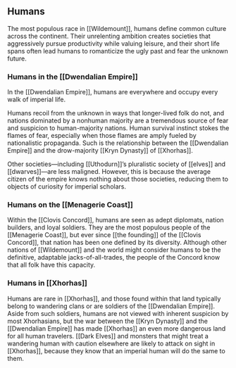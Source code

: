 ## Humans

The most populous race in [[Wildemount]], humans define common culture across the continent. Their unrelenting ambition creates societies that aggressively pursue productivity while valuing leisure, and their short life spans often lead humans to romanticize the ugly past and fear the unknown future.

### Humans in the [[Dwendalian Empire]]

In the [[Dwendalian Empire]], humans are everywhere and occupy every walk of imperial life.

Humans recoil from the unknown in ways that longer-lived folk do not, and nations dominated by a nonhuman majority are a tremendous source of fear and suspicion to human-majority nations. Human survival instinct stokes the flames of fear, especially when those flames are amply fueled by nationalistic propaganda. Such is the relationship between the [[Dwendalian Empire]] and the drow-majority [[Kryn Dynasty]] of [[Xhorhas]].

Other societies—including [[Uthodurn]]’s pluralistic society of [[elves]] and [[dwarves]]—are less maligned. However, this is because the average citizen of the empire knows nothing about those societies, reducing them to objects of curiosity for imperial scholars.

### Humans on the [[Menagerie Coast]]

Within the [[Clovis Concord]], humans are seen as adept diplomats, nation builders, and loyal soldiers. They are the most populous people of the [[Menagerie Coast]], but ever since [[the founding]] of the [[Clovis Concord]], that nation has been one defined by its diversity. Although other nations of [[Wildemount]] and the world might consider humans to be the definitive, adaptable jacks-of-all-trades, the people of the Concord know that all folk have this capacity.

### Humans in [[Xhorhas]]

Humans are rare in [[Xhorhas]], and those found within that land typically belong to wandering clans or are soldiers of the [[Dwendalian Empire]]. Aside from such soldiers, humans are not viewed with inherent suspicion by most Xhorhasians, but the war between the [[Kryn Dynasty]] and the [[Dwendalian Empire]] has made [[Xhorhas]] an even more dangerous land for all human travelers. [[Dark Elves]] and monsters that might treat a wandering human with caution elsewhere are likely to attack on sight in [[Xhorhas]], because they know that an imperial human will do the same to them.